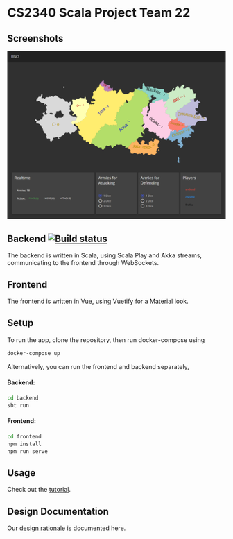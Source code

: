 # CS2340 Scala Project Team 22

## Screenshots
![Gameplay Screenshot](./risk.png)

## Backend [![Build status](https://badge.buildkite.com/c39bfd54d10188ac5051e02704f827191bcf1b6bb7c0a09f95.svg)](https://buildkite.com/oswinso/hammer-tests)
The backend is written in Scala, using Scala Play and Akka streams, communicating to the frontend through WebSockets.

## Frontend
The frontend is written in Vue, using Vuetify for a Material look.

## Setup
To run the app, clone the repository, then run docker-compose using
```bash
docker-compose up
```
Alternatively, you can run the frontend and backend separately,

#### Backend:
```bash
cd backend
sbt run
```
#### Frontend:
```bash
cd frontend
npm install
npm run serve
```

## Usage
Check out the [tutorial](https://github.gatech.edu/dbansal36/CS2340Sp19Team22/wiki/Tutorial).

## Design Documentation
Our [design rationale](https://github.gatech.edu/dbansal36/CS2340Sp19Team22/wiki/Design) is documented here.
